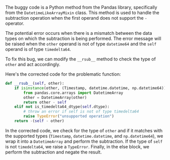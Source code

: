 The buggy code is a Python method from the Pandas library, specifically from the `DatetimeLikeArrayMixin` class. This method is used to handle the subtraction operation when the first operand does not support the `-` operator. 

The potential error occurs when there is a mismatch between the data types on which the subtraction is being performed. The error message will be raised when the `other` operand is not of type `datetime64` and the `self` operand is of type `timedelta64`.

To fix this bug, we can modify the `__rsub__` method to check the type of `other` and act accordingly.

Here's the corrected code for the problematic function:

```python
def __rsub__(self, other):
    if isinstance(other, (Timestamp, datetime.datetime, np.datetime64)) and is_timedelta64_dtype(self.dtype):
        from pandas.core.arrays import DatetimeArray
        other = DatetimeArray(other)
        return other - self
    elif not is_timedelta64_dtype(self.dtype):
        # throw an error if self is not of type timedelta64
        raise TypeError("unsupported operation")
    return -(self - other)
```
In the corrected code, we check for the type of `other` and if it matches with the supported types (`Timestamp`, `datetime.datetime`, and `np.datetime64`), we wrap it into a `DatetimeArray` and perform the subtraction. If the type of `self` is not `timedelta64`, we raise a `TypeError`. Finally, in the else block, we perform the subtraction and negate the result.